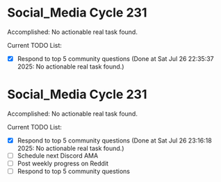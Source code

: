 # Social_Media Cycle 231

Accomplished: No actionable real task found.

Current TODO List:

- [x] Respond to top 5 community questions  (Done at Sat Jul 26 22:35:37 2025: No actionable real task found.)

# Social_Media Cycle 231

Accomplished: No actionable real task found.

Current TODO List:

- [x] Respond to top 5 community questions  (Done at Sat Jul 26 23:16:18 2025: No actionable real task found.)
- [ ] Schedule next Discord AMA
- [ ] Post weekly progress on Reddit
- [ ] Respond to top 5 community questions